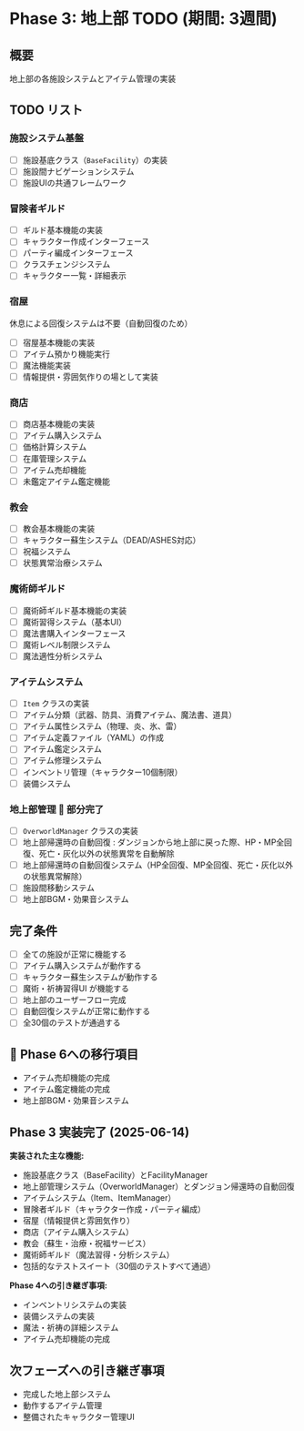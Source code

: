 # Phase 3: 地上部 TODO (期間: 3週間)

## 概要
地上部の各施設システムとアイテム管理の実装

## TODO リスト

### 施設システム基盤
- [ ] 施設基底クラス（`BaseFacility`）の実装
- [ ] 施設間ナビゲーションシステム
- [ ] 施設UIの共通フレームワーク

### 冒険者ギルド
- [ ] ギルド基本機能の実装
- [ ] キャラクター作成インターフェース
- [ ] パーティ編成インターフェース
- [ ] クラスチェンジシステム
- [ ] キャラクター一覧・詳細表示

### 宿屋
休息による回復システムは不要（自動回復のため）
- [ ] 宿屋基本機能の実装
- [ ] アイテム預かり機能実行
- [ ] 魔法機能実装
- [ ] 情報提供・雰囲気作りの場として実装

### 商店
- [ ] 商店基本機能の実装
- [ ] アイテム購入システム
- [ ] 価格計算システム
- [ ] 在庫管理システム
- [ ] アイテム売却機能
- [ ] 未鑑定アイテム鑑定機能

### 教会
- [ ] 教会基本機能の実装
- [ ] キャラクター蘇生システム（DEAD/ASHES対応）
- [ ] 祝福システム
- [ ] 状態異常治療システム

### 魔術師ギルド
- [ ] 魔術師ギルド基本機能の実装
- [ ] 魔術習得システム（基本UI）
- [ ] 魔法書購入インターフェース
- [ ] 魔術レベル制限システム
- [ ] 魔法適性分析システム

### アイテムシステム
- [ ] `Item` クラスの実装
- [ ] アイテム分類（武器、防具、消費アイテム、魔法書、道具）
- [ ] アイテム属性システム（物理、炎、氷、雷）
- [ ] アイテム定義ファイル（YAML）の作成
- [ ] アイテム鑑定システム
- [ ] アイテム修理システム
- [ ] インベントリ管理（キャラクター10個制限）
- [ ] 装備システム

### 地上部管理 🔄 **部分完了**
- [ ] `OverworldManager` クラスの実装
- [ ] 地上部帰還時の自動回復 : ダンジョンから地上部に戻った際、HP・MP全回復、死亡・灰化以外の状態異常を自動解除
- [ ] 地上部帰還時の自動回復システム（HP全回復、MP全回復、死亡・灰化以外の状態異常解除）
- [ ] 施設間移動システム
- [ ] 地上部BGM・効果音システム

## 完了条件
- [ ] 全ての施設が正常に機能する
- [ ] アイテム購入システムが動作する
- [ ] キャラクター蘇生システムが動作する
- [ ] 魔術・祈祷習得UI が機能する
- [ ] 地上部のユーザーフロー完成
- [ ] 自動回復システムが正常に動作する
- [ ] 全30個のテストが通過する

## 🔄 **Phase 6への移行項目**
- アイテム売却機能の完成
- アイテム鑑定機能の完成
- 地上部BGM・効果音システム

## Phase 3 実装完了 (2025-06-14)

**実装された主な機能:**
- 施設基底クラス（BaseFacility）とFacilityManager
- 地上部管理システム（OverworldManager）とダンジョン帰還時の自動回復
- アイテムシステム（Item、ItemManager）
- 冒険者ギルド（キャラクター作成・パーティ編成）
- 宿屋（情報提供と雰囲気作り）
- 商店（アイテム購入システム）
- 教会（蘇生・治療・祝福サービス）
- 魔術師ギルド（魔法習得・分析システム）
- 包括的なテストスイート（30個のテストすべて通過）

**Phase 4への引き継ぎ事項:**
- インベントリシステムの実装
- 装備システムの実装
- 魔法・祈祷の詳細システム
- アイテム売却機能の完成

## 次フェーズへの引き継ぎ事項
- 完成した地上部システム
- 動作するアイテム管理
- 整備されたキャラクター管理UI